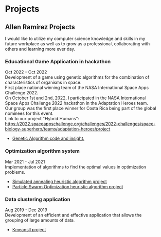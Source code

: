 # Projects
## Allen Ramírez Projects
I would like to utilize my computer science knowledge and skills in my future workplace as well as to grow as a professional, collaborating with others and learning more ever day.  
  
### Educational Game Application in hackathon
Oct 2022 - Oct 2022  
Development of a game using genetic algorithms for the combination of characteristics of organisms in space.  
First place national winning team of the NASA International Space Apps Challenge 2022.  
On October 1st and 2nd, 2022, I participated in the NASA International Space Apps Challenge 2022 hackathon in the Adaptation Heroes team.  
Our group was the first place winner for Costa Rica being part of the global nominees for this event.  
Link to our project "Hybrid Humans": https://2022.spaceappschallenge.org/challenges/2022-challenges/space-biology-superhero/teams/adaptation-heroes/project
- [Genetic Algorithm code and insight.](/Genetic-Algorithm/)  
  
### Optimization algorithm system
Mar 2021 - Jul 2021  
Implementation of algorithms to find the optimal values in optimization problems.  
- [Simulated annealing heuristic algorithm project](Simulated-annealing)  
- [Particle Swarm Optimization heuristic algorithm project](Particle-Swarm-Optimization)  
  
### Data clustering application
Aug 2019 - Dec 2019  
Development of an efficient and effective application that allows the grouping of large amounts of data.  
- [Kmeansll project](Kmeansll)  
